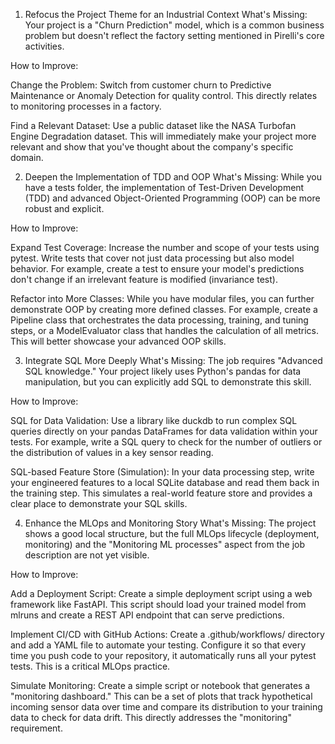 1. Refocus the Project Theme for an Industrial Context
What's Missing: Your project is a "Churn Prediction" model, which is a common business problem but doesn't reflect the factory setting mentioned in Pirelli's core activities.

How to Improve:

Change the Problem: Switch from customer churn to Predictive Maintenance or Anomaly Detection for quality control. This directly relates to monitoring processes in a factory.

Find a Relevant Dataset: Use a public dataset like the NASA Turbofan Engine Degradation dataset. This will immediately make your project more relevant and show that you've thought about the company's specific domain.

2. Deepen the Implementation of TDD and OOP
What's Missing: While you have a tests folder, the implementation of Test-Driven Development (TDD) and advanced Object-Oriented Programming (OOP) can be more robust and explicit.

How to Improve:

Expand Test Coverage: Increase the number and scope of your tests using pytest. Write tests that cover not just data processing but also model behavior. For example, create a test to ensure your model's predictions don't change if an irrelevant feature is modified (invariance test).

Refactor into More Classes: While you have modular files, you can further demonstrate OOP by creating more defined classes. For example, create a Pipeline class that orchestrates the data processing, training, and tuning steps, or a ModelEvaluator class that handles the calculation of all metrics. This will better showcase your advanced OOP skills.

3. Integrate SQL More Deeply
What's Missing: The job requires "Advanced SQL knowledge." Your project likely uses Python's pandas for data manipulation, but you can explicitly add SQL to demonstrate this skill.

How to Improve:

SQL for Data Validation: Use a library like duckdb to run complex SQL queries directly on your pandas DataFrames for data validation within your tests. For example, write a SQL query to check for the number of outliers or the distribution of values in a key sensor reading.

SQL-based Feature Store (Simulation): In your data processing step, write your engineered features to a local SQLite database and read them back in the training step. This simulates a real-world feature store and provides a clear place to demonstrate your SQL skills.

4. Enhance the MLOps and Monitoring Story
What's Missing: The project shows a good local structure, but the full MLOps lifecycle (deployment, monitoring) and the "Monitoring ML processes" aspect from the job description are not yet visible.

How to Improve:

Add a Deployment Script: Create a simple deployment script using a web framework like FastAPI. This script should load your trained model from mlruns and create a REST API endpoint that can serve predictions.

Implement CI/CD with GitHub Actions: Create a .github/workflows/ directory and add a YAML file to automate your testing. Configure it so that every time you push code to your repository, it automatically runs all your pytest tests. This is a critical MLOps practice.

Simulate Monitoring: Create a simple script or notebook that generates a "monitoring dashboard." This can be a set of plots that track hypothetical incoming sensor data over time and compare its distribution to your training data to check for data drift. This directly addresses the "monitoring" requirement.